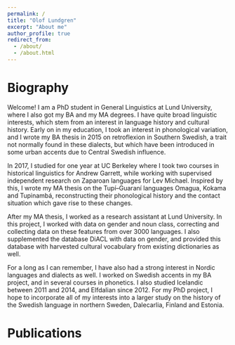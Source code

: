 ```yaml
---
permalink: /
title: "Olof Lundgren"
excerpt: "About me"
author_profile: true
redirect_from: 
  - /about/
  - /about.html
---
```


Biography
======

Welcome! I am a PhD student in General Linguistics at Lund University, where I also got my BA and my MA degrees. I have quite broad linguistic interests, which stem from an interest in language history and cultural history. Early on in my education, I took an interest in phonological variation, and I wrote my BA thesis in 2015 on retroflexion in Southern Swedish, a trait not normally found in these dialects, but which have been introduced in some urban accents due to Central Swedish influence. 

In 2017, I studied for one year at UC Berkeley where I took two courses in historical linguistics for Andrew Garrett, while working with supervised independent research on Zaparoan languages for Lev Michael. Inspired by this, I wrote my MA thesis on the Tupí–Guaraní languages Omagua, Kokama and Tupinambá, reconstructing their phonological history and the contact situation which gave rise to these changes. 

After my MA thesis, I worked as a research assistant at Lund University. In this project, I worked with data on gender and noun class, correcting and collecting data on these features from over 3000 languages. I also supplemented the database DiACL with data on gender, and provided this database with harvested cultural vocabulary from existing dictionaries as well.

For a long as I can remember, I have also had a strong interest in Nordic languages and dialects as well. I worked on Swedish accents in my BA project, and in several courses in phonetics. I also studied Icelandic between 2011 and 2014, and Elfdalian since 2012. For my PhD project, I hope to incorporate all of my interests into a larger study on the history of the Swedish language in northern Sweden, Dalecarlia, Finland and Estonia.


Publications
======


